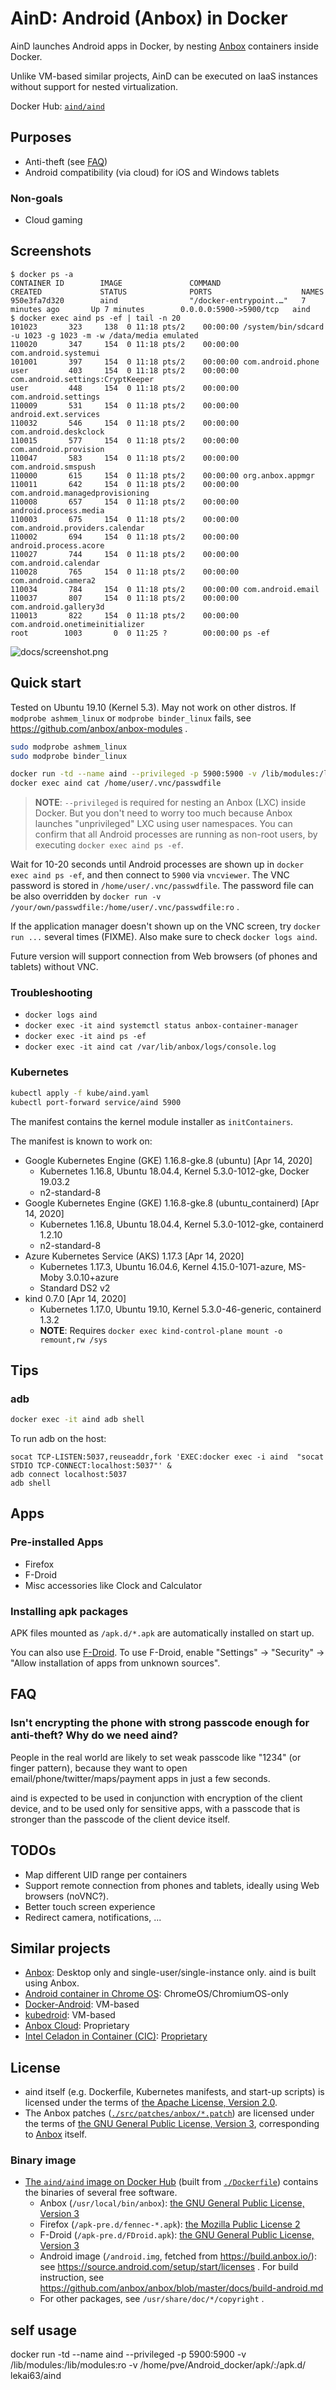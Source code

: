 # AinD: Android (Anbox) in Docker

AinD launches Android apps in Docker, by nesting [Anbox](https://anbox.io/) containers inside Docker.

Unlike VM-based similar projects, AinD can be executed on IaaS instances without support for nested virtualization.

Docker Hub: [`aind/aind`](https://hub.docker.com/r/aind/aind)

## Purposes
* Anti-theft (see [FAQ](#faq))
* Android compatibility (via cloud) for iOS and Windows tablets

### Non-goals
* Cloud gaming

## Screenshots

```console
$ docker ps -a
CONTAINER ID        IMAGE               COMMAND                  CREATED             STATUS              PORTS                    NAMES
950e3fa7d320        aind                "/docker-entrypoint.…"   7 minutes ago       Up 7 minutes        0.0.0.0:5900->5900/tcp   aind
$ docker exec aind ps -ef | tail -n 20
101023       323     138  0 11:18 pts/2    00:00:00 /system/bin/sdcard -u 1023 -g 1023 -m -w /data/media emulated
110020       347     154  0 11:18 pts/2    00:00:00 com.android.systemui
101001       397     154  0 11:18 pts/2    00:00:00 com.android.phone
user         403     154  0 11:18 pts/2    00:00:00 com.android.settings:CryptKeeper
user         448     154  0 11:18 pts/2    00:00:00 com.android.settings
110009       531     154  0 11:18 pts/2    00:00:00 android.ext.services
110032       546     154  0 11:18 pts/2    00:00:00 com.android.deskclock
110015       577     154  0 11:18 pts/2    00:00:00 com.android.provision
110047       583     154  0 11:18 pts/2    00:00:00 com.android.smspush
110000       615     154  0 11:18 pts/2    00:00:00 org.anbox.appmgr
110011       642     154  0 11:18 pts/2    00:00:00 com.android.managedprovisioning
110008       657     154  0 11:18 pts/2    00:00:00 android.process.media
110003       675     154  0 11:18 pts/2    00:00:00 com.android.providers.calendar
110002       694     154  0 11:18 pts/2    00:00:00 android.process.acore
110027       744     154  0 11:18 pts/2    00:00:00 com.android.calendar
110028       765     154  0 11:18 pts/2    00:00:00 com.android.camera2
110034       784     154  0 11:18 pts/2    00:00:00 com.android.email
110037       807     154  0 11:18 pts/2    00:00:00 com.android.gallery3d
110013       822     154  0 11:18 pts/2    00:00:00 com.android.onetimeinitializer
root        1003       0  0 11:25 ?        00:00:00 ps -ef
```

![docs/screenshot.png](docs/screenshot-20200410.png)

## Quick start
Tested on Ubuntu 19.10 (Kernel 5.3).
May not work on other distros.
If `modprobe ashmem_linux` or `modprobe binder_linux` fails, see https://github.com/anbox/anbox-modules .

```bash
sudo modprobe ashmem_linux
sudo modprobe binder_linux
```

```bash
docker run -td --name aind --privileged -p 5900:5900 -v /lib/modules:/lib/modules:ro aind/aind
docker exec aind cat /home/user/.vnc/passwdfile
```

> **NOTE**: `--privileged` is required for nesting an Anbox (LXC) inside Docker. But you don't need to worry too much because Anbox launches "unprivileged" LXC using user namespaces. You can confirm that all Android processes are running as non-root users, by executing `docker exec aind ps -ef`.

Wait for 10-20 seconds until Android processes are shown up in `docker exec aind ps -ef`, and then connect to `5900` via `vncviewer`.
The VNC password is stored in `/home/user/.vnc/passwdfile`. The password file can be also overridden by `docker run -v /your/own/passwdfile:/home/user/.vnc/passwdfile:ro` .

If the application manager doesn't shown up on the VNC screen, try `docker run ...` several times (FIXME).  Also make sure to check `docker logs aind`.

Future version will support connection from Web browsers (of phones and tablets) without VNC.

### Troubleshooting

* `docker logs aind`
* `docker exec -it aind systemctl status anbox-container-manager`
* `docker exec -it aind ps -ef`
* `docker exec -it aind cat /var/lib/anbox/logs/console.log`

### Kubernetes

```bash
kubectl apply -f kube/aind.yaml
kubectl port-forward service/aind 5900
```

The manifest contains the kernel module installer as `initContainers`.

The manifest is known to work on:
- Google Kubernetes Engine (GKE) 1.16.8-gke.8 (ubuntu) [Apr 14, 2020]
  - Kubernetes 1.16.8, Ubuntu 18.04.4, Kernel 5.3.0-1012-gke, Docker 19.03.2
  - n2-standard-8
- Google Kubernetes Engine (GKE) 1.16.8-gke.8 (ubuntu\_containerd) [Apr 14, 2020]
  - Kubernetes 1.16.8, Ubuntu 18.04.4, Kernel 5.3.0-1012-gke, containerd 1.2.10
  - n2-standard-8
- Azure Kubernetes Service (AKS) 1.17.3 [Apr 14, 2020]
  - Kubernetes 1.17.3, Ubuntu 16.04.6, Kernel 4.15.0-1071-azure, MS-Moby 3.0.10+azure
  - Standard DS2 v2
- kind 0.7.0 [Apr 14, 2020]
  - Kubernetes 1.17.0, Ubuntu 19.10, Kernel 5.3.0-46-generic, containerd 1.3.2
  - **NOTE**: Requires `docker exec kind-control-plane mount -o remount,rw /sys`

## Tips

### adb

```bash
docker exec -it aind adb shell
```

To run adb on the host:

```
socat TCP-LISTEN:5037,reuseaddr,fork 'EXEC:docker exec -i aind  "socat STDIO TCP-CONNECT:localhost:5037"' &
adb connect localhost:5037
adb shell
```

## Apps

### Pre-installed Apps
* Firefox
* F-Droid
* Misc accessories like Clock and Calculator

### Installing apk packages

APK files mounted as `/apk.d/*.apk` are automatically installed on start up.

You can also use [F-Droid](https://f-droid.org/).
To use F-Droid, enable "Settings" -> "Security" -> "Allow installation of apps from unknown sources".

## FAQ
### Isn't encrypting the phone with strong passcode enough for anti-theft? Why do we need aind?
People in the real world are likely to set weak passcode like "1234" (or finger pattern), because they want to open email/phone/twitter/maps/payment apps in just a few seconds.

aind is expected to be used in conjunction with encryption of the client device, and to be used only for sensitive apps, with a passcode that is stronger than the passcode of the client device itself.

## TODOs
* Map different UID range per containers
* Support remote connection from phones and tablets, ideally using Web browsers (noVNC?).
* Better touch screen experience
* Redirect camera, notifications, ...

## Similar projects
* [Anbox](https://anbox.io/): Desktop only and single-user/single-instance only. aind is built using Anbox.
* [Android container in Chrome OS](https://chromium.googlesource.com/chromiumos/platform2/+/master/arc/container-bundle/): ChromeOS/ChromiumOS-only
* [Docker-Android](https://github.com/budtmo/docker-android): VM-based
* [kubedroid](https://github.com/kubedroid/kubedroid): VM-based
* [Anbox Cloud](https://anbox-cloud.io/): Proprietary
* [Intel Celadon in Container (CIC)](https://github.com/projectceladon/device-intel-cic): [Proprietary](https://github.com/projectceladon/vendor-intel-cic/blob/9b91758a3fa0a6530910d0ada8e99816aa17195d/README)

## License
* aind itself (e.g. Dockerfile, Kubernetes manifests, and start-up scripts) is licensed under the terms of [the Apache License, Version 2.0](./LICENSE).
* The Anbox patches ([`./src/patches/anbox/*.patch`](./src/patches/anbox)) are licensed under the terms of [the GNU General Public License, Version 3](https://github.com/anbox/anbox/blob/master/COPYING.GPL), corresponding to [Anbox](https://github.com/anbox/anbox) itself.

### Binary image
* [The `aind/aind` image on Docker Hub](https://hub.docker.com/r/aind/aind) (built from [`./Dockerfile`](./Dockerfile)) contains the binaries of several free software.
  * Anbox (`/usr/local/bin/anbox`): [the GNU General Public License, Version 3](https://github.com/anbox/anbox/blob/master/COPYING.GPL)
  * Firefox (`/apk-pre.d/fennec-*.apk`): [the Mozilla Public License 2](https://www.mozilla.org/en-US/about/legal/eula/)
  * F-Droid (`/apk-pre.d/FDroid.apk`): [the GNU General Public License, Version 3](https://gitlab.com/fdroid/fdroidclient/-/blob/master/LICENSE)
  * Android image (`/android.img`, fetched from https://build.anbox.io/): see https://source.android.com/setup/start/licenses . For build instruction, see https://github.com/anbox/anbox/blob/master/docs/build-android.md
  * For other packages, see `/usr/share/doc/*/copyright` .

## self usage
docker run -td --name aind --privileged -p 5900:5900 -v /lib/modules:/lib/modules:ro -v /home/pve/Android_docker/apk/:/apk.d/ lekai63/aind
